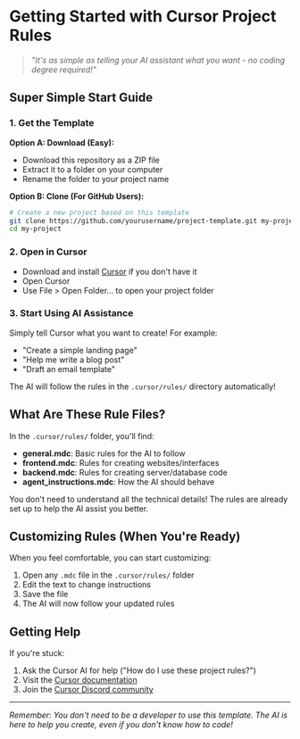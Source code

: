 # Getting Started with Cursor Project Rules

> *"It's as simple as telling your AI assistant what you want - no coding degree required!"*

## Super Simple Start Guide

### 1. Get the Template

**Option A: Download (Easy):**
- Download this repository as a ZIP file
- Extract it to a folder on your computer
- Rename the folder to your project name

**Option B: Clone (For GitHub Users):**
```bash
# Create a new project based on this template
git clone https://github.com/yourusername/project-template.git my-project
cd my-project
```

### 2. Open in Cursor

- Download and install [Cursor](https://cursor.sh/) if you don't have it
- Open Cursor
- Use File > Open Folder... to open your project folder

### 3. Start Using AI Assistance

Simply tell Cursor what you want to create! For example:
- "Create a simple landing page"
- "Help me write a blog post"
- "Draft an email template"

The AI will follow the rules in the `.cursor/rules/` directory automatically!

## What Are These Rule Files?

In the `.cursor/rules/` folder, you'll find:

- **general.mdc**: Basic rules for the AI to follow
- **frontend.mdc**: Rules for creating websites/interfaces
- **backend.mdc**: Rules for creating server/database code
- **agent_instructions.mdc**: How the AI should behave

You don't need to understand all the technical details! The rules are already set up to help the AI assist you better.

## Customizing Rules (When You're Ready)

When you feel comfortable, you can start customizing:

1. Open any `.mdc` file in the `.cursor/rules/` folder
2. Edit the text to change instructions
3. Save the file
4. The AI will now follow your updated rules

## Getting Help

If you're stuck:

1. Ask the Cursor AI for help ("How do I use these project rules?")
2. Visit the [Cursor documentation](https://cursor.sh/docs)
3. Join the [Cursor Discord community](https://discord.gg/cursor)

---

*Remember: You don't need to be a developer to use this template. The AI is here to help you create, even if you don't know how to code!* 
